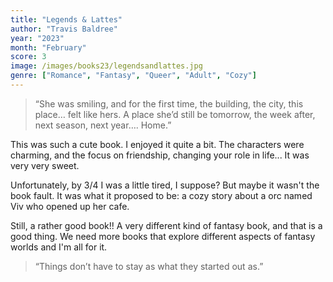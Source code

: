 ```yaml
---
title: "Legends & Lattes"
author: "Travis Baldree"
year: "2023"
month: "February"
score: 3
image: /images/books23/legendsandlattes.jpg
genre: ["Romance", "Fantasy", "Queer", "Adult", "Cozy"]
---
```


> “She was smiling, and for the first time, the building, the city, this place… felt like hers. A place she’d still be tomorrow, the week after, next season, next year…. Home.”

This was such a cute book. I enjoyed it quite a bit. The characters were charming, and the focus on friendship, changing your role in life... It was very very sweet.

Unfortunately, by 3/4 I was a little tired, I suppose? But maybe it wasn't the book fault. It was what it proposed to be: a cozy story about a orc named Viv who opened up her cafe.

Still, a rather good book!! A very different kind of fantasy book, and that is a good thing. We need more books that explore different aspects of fantasy worlds and I'm all for it.

> “Things don’t have to stay as what they started out as.”
